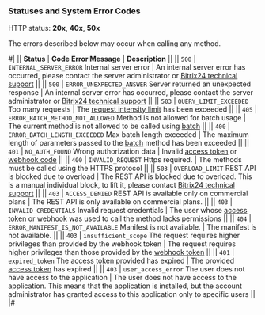 ### Statuses and System Error Codes

HTTP status: **20x**, **40x**, **50x**

The errors described below may occur when calling any method.

#|
|| **Status** | **Code**
**Error Message** | **Description** ||
|| `500` | `INTERNAL_SERVER_ERROR`
Internal server error | An internal server error has occurred, please contact the server administrator or [Bitrix24 technical support](/bitrix-support.html) ||
|| `500` | `ERROR_UNEXPECTED_ANSWER`
Server returned an unexpected response | An internal server error has occurred, please contact the server administrator or [Bitrix24 technical support](/bitrix-support.html) ||
|| `503` | `QUERY_LIMIT_EXCEEDED`
Too many requests | The [request intensity limit](/limits.html) has been exceeded ||
|| `405` | `ERROR_BATCH_METHOD_NOT_ALLOWED`
Method is not allowed for batch usage | The current method is not allowed to be called using [batch](/settings/how-to-call-rest-api/batch.html) ||
|| `400` | `ERROR_BATCH_LENGTH_EXCEEDED`
Max batch length exceeded | The maximum length of parameters passed to the [batch](/settings/how-to-call-rest-api/batch.html) method has been exceeded ||
|| `401` | `NO_AUTH_FOUND`
Wrong authorization data | Invalid [access token](/settings/oauth/index.html) or [webhook code](/local-integrations/local-webhooks.html) ||
|| `400` | `INVALID_REQUEST`
Https required. | The methods must be called using the HTTPS protocol ||
|| `503` | `OVERLOAD_LIMIT`
REST API is blocked due to overload | The REST API is blocked due to overload. This is a manual individual block, to lift it, please contact [Bitrix24 technical support](/bitrix-support.html) ||
|| `403` | `ACCESS_DENIED`
REST API is available only on commercial plans | The REST API is only available on commercial plans. ||
|| `403` | `INVALID_CREDENTIALS`
Invalid request credentials | The user whose [access token](/settings/oauth/index.html) or [webhook](/local-integrations/local-webhooks.html) was used to call the method lacks permissions ||
|| `404` | `ERROR_MANIFEST_IS_NOT_AVAILABLE`
Manifest is not available. | The manifest is not available. ||
|| `403` | `insufficient_scope`
The request requires higher privileges than provided by the webhook token | The request requires higher privileges than those provided by the [webhook token](/local-integrations/local-webhooks.html) ||
|| `401` | `expired_token`
The access token provided has expired | The provided [access token](/settings/oauth/index.html) has expired ||
|| `403` | `user_access_error`
The user does not have access to the application | The user does not have access to the application. This means that the application is installed, but the account administrator has granted access to this application only to specific users ||
|#